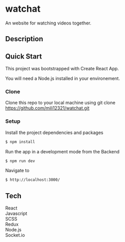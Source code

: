 # watchat
An website for watching videos together.
## Description
## Quick Start
This project was bootstrapped with Create React App.

You will need a Node.js installed in your environement.
### Clone
Clone this repo to your local machine using git clone https://github.com/mili12321/watchat.git

### Setup
Install the project dependencies and packages

```bash
$ npm install
```
Run the app in a development mode from the Backend

```bash
$ npm run dev
```
Navigate to

```bash
$ http://localhost:3000/
```
## Tech
React</br>
Javascript</br>
SCSS</br>
Redux</br>
Node.js</br>
Socket.io